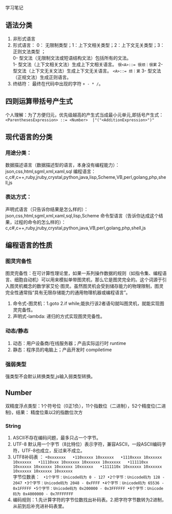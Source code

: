 学习笔记
## 语法分类
1. 非形式语言
2. 形式语言： 0： 无限制类型；1：上下文相关类型；2：上下文无关类型；3：正则文法类型  ；  
0- 型文法（无限制文法或短语结构文法）包括所有的文法。  
1- 型文法（上下文相关文法）生成上下文相关语言。  `很<A>::= 很烦｜很累`
2- 型文法（上下文无关文法）生成上下文无关语言。  `<A>::= 烦｜累`
3- 型文法（正规文法）生成正则语言。  
3. 终结符： 最终在代码中出现的字符 `+ - * /`。
## 四则运算带括号产生式
个人理解：为了方便归元，优先级越高的产生式当成最小元单元,即括号产生式：  
`<ParenthesesExpression>
   ::= <Number> 
   |"("<AdditionExpression>")"`
## 现代语言的分类
### 用途分类：
数据描述语言（数据描述型的语言，本身没有编程能力）： json,css,html,sgml,xml,xaml,sql
编程语言：c,c#,c++,ruby,jruby,crystal,python,java,lisp,Scheme,VB,perl,golang,php,shell,js

### 表达方式：
声明式语言（只告诉你结果是怎么样的）：json,css,html,sgml,xml,xaml,sql,lisp,Scheme
命令型语言（告诉你达成这个结果，过程的命令的怎么样的）：c,c#,c++,ruby,jruby,crystal,python,java,VB,perl,golang,php,shell,js

## 编程语言的性质
### 图灵完备性 
图灵完备性：在可计算性理论里，如果一系列操作数据的规则（如指令集、编程语言、细胞自动机）可以用来模拟单带图灵机，那么它是图灵完全的。这个词源于引入图灵机概念的数学家艾伦·图灵。虽然图灵机会受到储存能力的物理限制，图灵完全性通常指“具有无限存储能力的通用物理机器或编程语言”。  
1. 命令式-图灵机：1.goto 2.if while;能执行该2者语句就叫图灵机，就能实现图灵完备性。
2. 声明式-lambda: 递归的方式实现图灵完备性。
### 动态/静态
1. 动态：用户设备商/在线服务器；产品实际运行时 runtime
2. 静态：程序员的电脑上；产品开发时 compiletime
### 强弱类型
强类型不会默认转换类型,js输入弱类型转换。

## Number
双精度浮点类型：1个符号位（0正1负），11个指数位（二进制），52个精度位(二进制)，结果： 精度位乘以2的指数位次方

### String
1. ASCII不存在编码问题，最多只占一个字节。
2. UTF-8 默认用一个字节（8比特位）表示字符，兼容ASCII，一段ASCII编码字符，UTF-8也成立，反过来不成立。
3. UTF8补码表 ：
   ` •0xxxxxxx  
   •110xxxxx 10xxxxxx  
   •1110xxxx 10xxxxxx 10xxxxxx  
   •11110xxx 10xxxxxx 10xxxxxx 10xxxxxx  
   •111110xx 10xxxxxx 10xxxxxx 10xxxxxx 10xxxxxx  
   •1111110x 10xxxxxx 10xxxxxx 10xxxxxx 10xxxxxx 10xxxxxx  `  
   字节位数表：
   ` •1个字节：Unicode码为 0 - 127
   •2个字节：Unicode码为 128 - 2047
   •3个字节：Unicode码为 2048 - 0xFFFF
   •4个字节：Unicode码为 65536 - 0x1FFFFF
   •5个字节：Unicode码为 0x200000 - 0x3FFFFFF
   •6个字节：Unicode码为 0x4000000 - 0x7FFFFFFF`
4. 编码规则：1.先计算字符的字节位数找出补码表。2.把字符字节数转为2进制，从前到后补充进补码表里。
